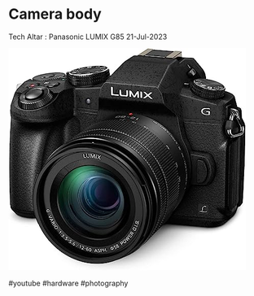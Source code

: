 # Camera body
Tech Altar : Panasonic LUMIX G85 21-Jul-2023

![](/public/62cbdcfcf3aa81b117d9f3bee6166a0fe819bf296e8bc4a8f5fde99647c65f7e.jpg) 


#youtube #hardware #photography